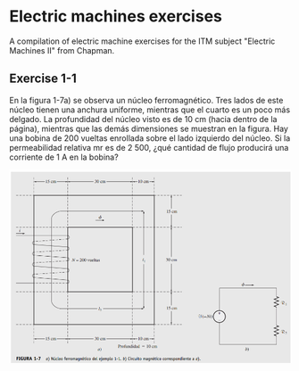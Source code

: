 # Electric machines exercises

A compilation of electric machine exercises for the ITM subject "Electric Machines II" from Chapman.

## Exercise 1-1

En la figura 1-7a) se observa un núcleo ferromagnético. Tres lados de este núcleo tienen una anchura
uniforme, mientras que el cuarto es un poco más delgado. La profundidad del núcleo visto es de 10 cm
(hacia dentro de la página), mientras que las demás dimensiones se muestran en la figura. Hay una bobina
de 200 vueltas enrollada sobre el lado izquierdo del núcleo. Si la permeabilidad relativa mr es de 2 500,
¿qué cantidad de flujo producirá una corriente de 1 A en la bobina?

![Exercise 1-1](ex1_1.png)
